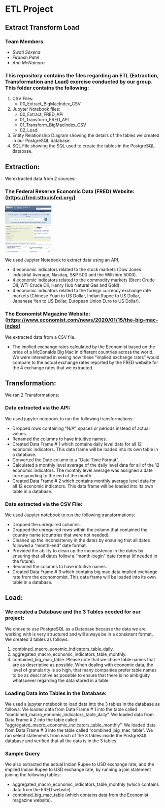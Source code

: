 # ETL Project
## Extract Transform Load 
### Team Members
* *Swati Saxena*
* *Firdosh Patel*
* *Ann McNamara*

### This repository contains the files regarding an ETL (Extraction, Transformation and Load) exercise conducted by our group. This folder contains the following:
1.	CSV Files:
    *	00_Extract_BigMacIndex_CSV
2.	Jupyter Notebook files:
    *	00_Extract_FRED_API
    *	01_Transform_FRED_API
    *	01_Transform_BigMacIndex_CSV
    *	02_Load
3.	Entity Relationship Diagram showing the details of the tables we created in our PostgreSQL database.
4.	SQL File showing the SQL used to create the tables in the PostgreSQL database.

## Extraction:

We extracted data from 2 sources:
### The Federal Reserve Economic Data (FRED) Website: (https://fred.stlouisfed.org/)
<img src="/images/fred.png" 
     alt="Data Sources" height="150" width="150"
     style="float: center; margin-right: 10px;" />

We used Jupyter Notebook to extract data using an API. 
* 4 economic indicators related to the stock markets (Dow Jones Industrial Average, Nasdaq, S&P 500 and the Willshire 5000).
* 4 economic indicators related to the commodity markets (Brent Crude Oil, WTI Crude Oil, Henry Hub Natural Gas and Gold).
* 4 economic indicators related to the foreign currency exchange rate markets (Chinese Yuan to US Dollar, Indian Rupee to US Dollar, Japanese Yen to US Dollar, European Union Euro to US Dollar).
### The Economist Magazine Website: (https://www.economist.com/news/2020/01/15/the-big-mac-index)


We extracted data from a CSV file.
* The implied exchange rates calculated by the Economist based on the price of a McDonalds Big Mac in different countries across the world. We were interested in seeing how these “implied exchange rates” would compare to the actual exchange rates reported by the FRED website for the 4 exchange rates that we extracted. 

## Transformation:
We ran 2 Transformations:
### Data extracted via the API:
We used jupyter notebook to run the following transformations:
* Dropped rows containing “N/A”, spaces or periods instead of actual values.
* Renamed the columns to have intuitive names.
* Created Data Frame # 1 which contains daily level data for all 12 economic indicators. This data frame will be loaded into its own table in a database.
* Converted the Date column to a “Date Time Format”.
* Calculated a monthly level average of the daily level data for all of the 12 economic indicators. The monthly level average was assigned a date corresponding to the end of the month.
* Created Data Frame # 2 which contains monthly average level data for all 12 economic indicators. This data frame will be loaded into its own table in a database.
### Data extracted via the CSV File:
We used Jupyter notebook to run the following transformations:
* Dropped the unrequired columns.
* Dropped the unrequired rows within the column that contained the country name (countries that were not needed).
* Cleaned up the inconsistency in the dates by ensuring that all dates followed a “month-end” date format.
* Provided the ability to clean up the inconsistency in the dates by ensuring that all dates follow a “month-begin” date format (if needed in the future).
* Renamed the columns to have intuitive names.
* Created Data Frame # 3 which contains big mac data implied exchange rate from the economomist. This data frame will be loaded into its own table in a database.
## Load:
### We created a Database and the 3 Tables needed for our project:
We chose to use PostgreSQL as a Database because the data we are working with is very structured and will always be in a consistent format.
We created 3 tables as follows:
1.  combined_macro_eonomic_indicators_table_daily.
2.	aggregated_macro_economic_indicators_table_monthly.
3.	combined_big_mac_table.
Please note that we chose table names that are as descriptive as possible. When dealing with economic data, the level of granularity is so high, that many companies prefer table names to be as descriptive as possible to ensure that there is no ambiguity whatsoever regarding the data stored in a table. 
### Loading Data into Tables in the Database:
We used a jupyter notebook to load data into the 3 tables in the database as follows:
We loaded data from Data Frame # 1 into the table called “combined_macro_eonomic_indicators_table_daily”.
We loaded data from Data Frame # 2 into the table called “aggregated_macro_economic_indicators_table_monthly”.
We loaded data from Data Frame # 3 into the table called “combined_big_mac_table”.
We ran select statements from each of the 3 tables inside the PostgreSQL database and verified that all the data is in the 3 tables.
### Sample Query
We also extracted the actual Indian Rupee to USD exchange rate, and the implied Indian Rupee to USD exchange rate, by running a join statement joining the following tables:
* aggregated_macro_economic_indicators_table_monthly (which contains data from the FRED website).
* combined_big_mac_table (which contains data from the Economist magazine website).



